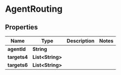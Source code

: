 

# AgentRouting


## Properties

| Name | Type | Description | Notes |
|------------ | ------------- | ------------- | -------------|
|**agentId** | **String** |  |  |
|**targets4** | **List&lt;String&gt;** |  |  |
|**targets6** | **List&lt;String&gt;** |  |  |



